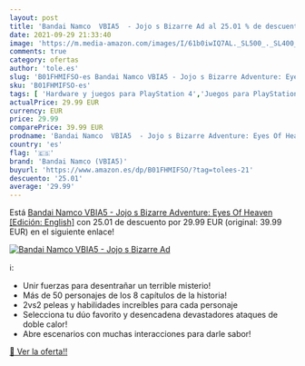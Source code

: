 ```yaml
---
layout: post
title: 'Bandai Namco  VBIA5  - Jojo s Bizarre Ad al 25.01 % de descuento'
date: 2021-09-29 21:33:40
image: 'https://m.media-amazon.com/images/I/61b0iwIQ7AL._SL500_._SL400_.jpg'
comments: true
category: ofertas
author: 'tole.es'
slug: 'B01FHMIFSO-es Bandai Namco VBIA5 - Jojo s Bizarre Adventure: Eyes Of...'
sku: 'B01FHMIFSO-es'
tags: [ 'Hardware y juegos para PlayStation 4','Juegos para PlayStation 4','Videojuegos','bandai','bandai namco (vbia5)', ]
actualPrice: 29.99 EUR
currency: EUR
price: 29.99
comparePrice: 39.99 EUR
prodname: 'Bandai Namco  VBIA5  - Jojo s Bizarre Adventure: Eyes Of Heaven [Edición: English]'
country: 'es'
flag: '🇪🇸'
brand: 'Bandai Namco (VBIA5)'
buyurl: 'https://www.amazon.es/dp/B01FHMIFSO/?tag=tolees-21'
descuento: '25.01'
average: '29.99'
---
```


Está [Bandai Namco  VBIA5  - Jojo s Bizarre Adventure: Eyes Of Heaven [Edición: English]](https://www.amazon.es/dp/B01FHMIFSO/?tag=tolees-21) con 25.01 de descuento por 29.99 EUR (original: 39.99 EUR) en el siguiente enlace!

[![Bandai Namco  VBIA5  - Jojo s Bizarre Ad](https://m.media-amazon.com/images/I/61b0iwIQ7AL._SL500_._SL400_.jpg)](https://www.amazon.es/dp/B01FHMIFSO/?tag=tolees-21)

ℹ️:

- Unir fuerzas para desentrañar un terrible misterio!
- Más de 50 personajes de los 8 capítulos de la historia!
- 2vs2 peleas y habilidades increíbles para cada personaje
- Selecciona tu dúo favorito y desencadena devastadores ataques de doble calor!
- Abre escenarios con muchas interacciones para darle sabor!

[🛒 Ver la oferta!!](https://www.amazon.es/dp/B01FHMIFSO/?tag=tolees-21)

